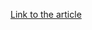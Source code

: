 [Link to the article](https://www.fireeye.com/blog/threat-research/2015/07/demonstrating_hustle.html)
